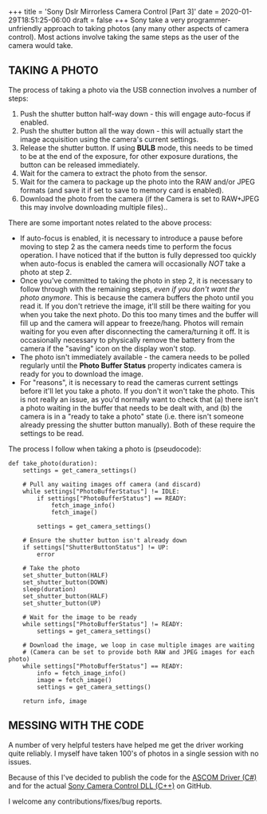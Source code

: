 +++
title = 'Sony Dslr Mirrorless Camera Control [Part 3]'
date = 2020-01-29T18:51:25-06:00
draft = false
+++
Sony take a very programmer-unfriendly approach to taking photos (any many other aspects of camera control).
Most actions involve taking the same steps as the user of the camera would take.

## TAKING A PHOTO

The process of taking a photo via the USB connection involves a number of steps:

1. Push the shutter button half-way down - this will engage auto-focus if enabled.
2. Push the shutter button all the way down - this will actually start the image acquisition using the camera's current settings.
3. Release the shutter button. If using **BULB** mode, this needs to be timed to be at the end of the exposure, for other exposure durations, the button can be released immediately.
4. Wait for the camera to extract the photo from the sensor.
5. Wait for the camera to package up the photo into the RAW and/or JPEG formats (and save it if set to save to memory card is enabled).
6. Download the photo from the camera (if the Camera is set to RAW+JPEG this may involve downloading multiple files)..

There are some important notes related to the above process:

* If auto-focus is enabled, it is necessary to introduce a pause before moving to step 2 as the camera needs time to perform the focus operation. I have noticed that if the button is fully depressed too quickly when auto-focus is enabled the camera will occasionally *NOT* take a photo at step 2.
* Once you've committed to taking the photo in step 2, it is necessary to follow through with the remaining steps, *even if you don't want the photo anymore*. This is because the camera buffers the photo until you read it. If you don't retrieve the image, it'll still be there waiting for you when you take the next photo. Do this too many times and the buffer will fill up and the camera will appear to freeze/hang. Photos will remain waiting for you even after disconnecting the camera/turning it off. It is occasionally necessary to physically remove the battery from the camera if the "saving" icon on the display won't stop.
* The photo isn't immediately available - the camera needs to be polled regularly until the **Photo Buffer Status** property indicates camera is ready for you to download the image.
* For "reasons", it is necessary to read the cameras current settings before it'll let you take a photo. If you don't it won't take the photo. This is not really an issue, as you'd normally want to check that (a) there isn't a photo waiting in the buffer that needs to be dealt with, and (b) the camera is in a "ready to take a photo" state (i.e. there isn't someone already pressing the shutter button manually). Both of these require the settings to be read.

The process I follow when taking a photo is (pseudocode):

```
def take_photo(duration):
    settings = get_camera_settings()

    # Pull any waiting images off camera (and discard)
    while settings["PhotoBufferStatus"] != IDLE:
        if settings["PhotoBufferStatus"] == READY:
            fetch_image_info()
            fetch_image()

        settings = get_camera_settings()

    # Ensure the shutter button isn't already down
    if settings["ShutterButtonStatus"] != UP:
        error

    # Take the photo
    set_shutter_button(HALF)
    set_shutter_button(DOWN)
    sleep(duration)
    set_shutter_button(HALF)
    set_shutter_button(UP)

    # Wait for the image to be ready
    while settings["PhotoBufferStatus"] != READY:
        settings = get_camera_settings()

    # Download the image, we loop in case multiple images are waiting
    # (Camera can be set to provide both RAW and JPEG images for each photo)
    while settings["PhotoBufferStatus"] == READY:
        info = fetch_image_info()
        image = fetch_image()
        settings = get_camera_settings()

    return info, image
```

## MESSING WITH THE CODE
A number of very helpful testers have helped me get the driver working quite reliably. I myself have taken 100's of photos in a single session with no issues.

Because of this I've decided to publish the code for the [ASCOM Driver (C#)](https://github.com/dougforpres/ASCOMSonyCameraDriver) and for the actual [Sony Camera Control DLL (C++)](https://github.com/dougforpres/SonyCamera) on GitHub.

I welcome any contributions/fixes/bug reports.